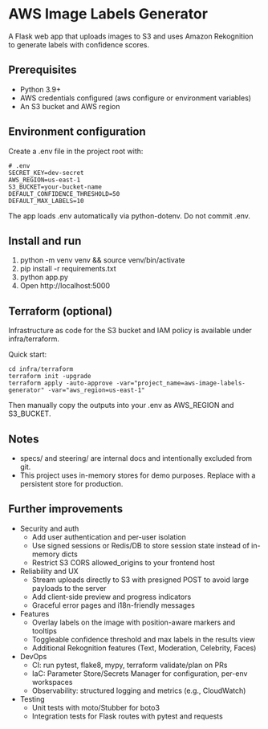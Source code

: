 # AWS Image Labels Generator

A Flask web app that uploads images to S3 and uses Amazon Rekognition to generate labels with confidence scores.

## Prerequisites
- Python 3.9+
- AWS credentials configured (aws configure or environment variables)
- An S3 bucket and AWS region

## Environment configuration
Create a .env file in the project root with:

```
# .env
SECRET_KEY=dev-secret
AWS_REGION=us-east-1
S3_BUCKET=your-bucket-name
DEFAULT_CONFIDENCE_THRESHOLD=50
DEFAULT_MAX_LABELS=10
```

The app loads .env automatically via python-dotenv. Do not commit .env.

## Install and run
1. python -m venv venv && source venv/bin/activate
2. pip install -r requirements.txt
3. python app.py
4. Open http://localhost:5000

## Terraform (optional)
Infrastructure as code for the S3 bucket and IAM policy is available under infra/terraform.

Quick start:
```
cd infra/terraform
terraform init -upgrade
terraform apply -auto-approve -var="project_name=aws-image-labels-generator" -var="aws_region=us-east-1"
```
Then manually copy the outputs into your .env as AWS_REGION and S3_BUCKET.

## Notes
- specs/ and steering/ are internal docs and intentionally excluded from git.
- This project uses in-memory stores for demo purposes. Replace with a persistent store for production.

## Further improvements
- Security and auth
  - Add user authentication and per-user isolation
  - Use signed sessions or Redis/DB to store session state instead of in-memory dicts
  - Restrict S3 CORS allowed_origins to your frontend host
- Reliability and UX
  - Stream uploads directly to S3 with presigned POST to avoid large payloads to the server
  - Add client-side preview and progress indicators
  - Graceful error pages and i18n-friendly messages
- Features
  - Overlay labels on the image with position-aware markers and tooltips
  - Toggleable confidence threshold and max labels in the results view
  - Additional Rekognition features (Text, Moderation, Celebrity, Faces)
- DevOps
  - CI: run pytest, flake8, mypy, terraform validate/plan on PRs
  - IaC: Parameter Store/Secrets Manager for configuration, per-env workspaces
  - Observability: structured logging and metrics (e.g., CloudWatch)
- Testing
  - Unit tests with moto/Stubber for boto3
  - Integration tests for Flask routes with pytest and requests
